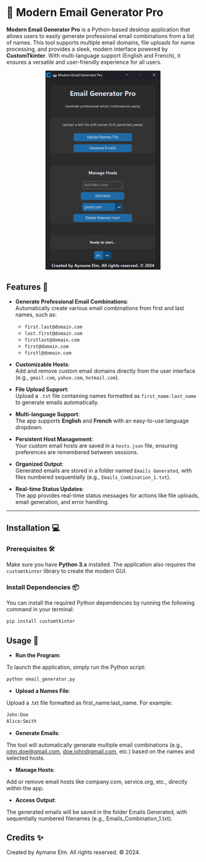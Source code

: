 # 📨 **Modern Email Generator Pro**

**Modern Email Generator Pro** is a Python-based desktop application that allows users to easily generate professional email combinations from a list of names. This tool supports multiple email domains, file uploads for name processing, and provides a sleek, modern interface powered by **CustomTkinter**. With multi-language support (English and French), it ensures a versatile and user-friendly experience for all users.

<div align="center">
<img src="img.png" alt="Modern Email Generator Pro" width="300" />
</div>

## Features 🚀

- **Generate Professional Email Combinations**:  
  Automatically create various email combinations from first and last names, such as:
  - `first.last@domain.com`
  - `last.first@domain.com`
  - `firstlast@domain.com`
  - `first@domain.com`
  - `firstl@domain.com`

- **Customizable Hosts**:  
  Add and remove custom email domains directly from the user interface (e.g., `gmail.com`, `yahoo.com`, `hotmail.com`).

- **File Upload Support**:  
  Upload a `.txt` file containing names formatted as `first_name:last_name` to generate emails automatically.

- **Multi-language Support**:  
  The app supports **English** and **French** with an easy-to-use language dropdown.

- **Persistent Host Management**:  
  Your custom email hosts are saved in a `hosts.json` file, ensuring preferences are remembered between sessions.

- **Organized Output**:  
  Generated emails are stored in a folder named `Emails Generated`, with files numbered sequentially (e.g., `Emails_Combination_1.txt`).

- **Real-time Status Updates**:  
  The app provides real-time status messages for actions like file uploads, email generation, and error handling.

---

## Installation 💻

### Prerequisites 🛠️

Make sure you have **Python 3.x** installed. The application also requires the `customtkinter` library to create the modern GUI.

### Install Dependencies 📦

You can install the required Python dependencies by running the following command in your terminal:

```bash
pip install customtkinter
```

## Usage 📝

- **Run the Program**:

To launch the application, simply run the Python script:

```bash
python email_generator.py
```

- **Upload a Names File**:

Upload a .txt file formatted as first_name:last_name. For example:

```bash
John:Doe
Alice:Smith
```

- **Generate Emails**:

The tool will automatically generate multiple email combinations (e.g., john.doe@gmail.com, doe.john@gmail.com, etc.) based on the names and selected hosts.

- **Manage Hosts**:

Add or remove email hosts like company.com, service.org, etc., directly within the app.

- **Access Output**:

The generated emails will be saved in the folder Emails Generated, with sequentially numbered filenames (e.g., Emails_Combination_1.txt).

## Credits ✨

Created by Aymane Elm. All rights reserved. © 2024.
